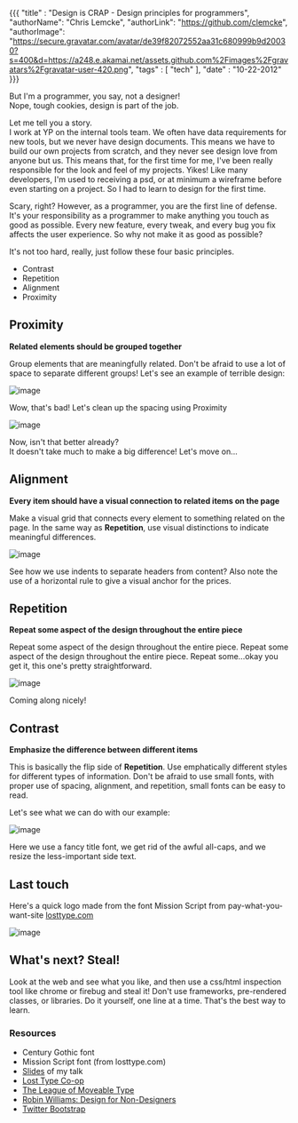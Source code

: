 {{{
  "title" : "Design is CRAP - Design principles for programmers",
  "authorName": "Chris Lemcke",
  "authorLink": "https://github.com/clemcke",
  "authorImage": "https://secure.gravatar.com/avatar/de39f82072552aa31c680999b9d20030?s=400&d=https://a248.e.akamai.net/assets.github.com%2Fimages%2Fgravatars%2Fgravatar-user-420.png",
  "tags" : [ "tech" ],
  "date" : "10-22-2012"
}}}


But I'm a programmer, you say, not a designer!  
Nope, tough cookies, design is part of the job.  

Let me tell you a story.  
I work at YP on the internal tools team.  We often have data requirements for new tools, but we never have design documents.  This means we have to build our own projects from scratch, and they never see design love from anyone but us.  This means that, for the first time for me, I've been really responsible for the look and feel of my projects.  Yikes!  Like many developers, I'm used to receiving a psd, or at minimum a wireframe before even starting on a project.  So I had to learn to design for the first time.

Scary, right?  However, as a programmer, you are the first line of defense.  
It's your responsibility as a programmer to make anything you touch as good as possible.  Every new feature, every tweak, and every bug you fix affects the user experience.  So why not make it as good as possible?

It's not too hard, really, just follow these four basic principles.

* Contrast
* Repetition
* Alignment
* Proximity

## Proximity
**Related elements should be grouped together**

Group elements that are meaningfully related.  Don't be afraid to use a lot of space to separate different groups! Let's see an example of terrible design:

![image](http://i.imgur.com/bCsmj.png)

Wow, that's bad!  Let's clean up the spacing using Proximity

![image](http://i.imgur.com/Hqk5C.png)

Now, isn't that better already?  
It doesn't take much to make a big difference!  Let's move on...

## Alignment
**Every item should have a visual connection to related items on the page**

Make a visual grid that connects every element to something related on the page.  In the same way as **Repetition**, use visual distinctions to indicate meaningful differences.

![image](http://i.imgur.com/OTFf7.png)

See how we use indents to separate headers from content?  Also note the use of a horizontal rule to give a visual anchor for the prices.

## Repetition
**Repeat some aspect of the design throughout the entire piece**

Repeat some aspect of the design throughout the entire piece.  Repeat some aspect of the design throughout the entire piece.  Repeat some...okay you get it, this one's pretty straightforward.

![image](http://i.imgur.com/OKi2j.png)

Coming along nicely!

## Contrast
**Emphasize the difference between different items**

This is basically the flip side of **Repetition**.  Use emphatically different styles for different types of information.  Don't be afraid to use small fonts, with proper use of spacing, alignment, and repetition, small fonts can be easy to read.  

Let's see what we can do with our example:

![image](http://i.imgur.com/3aYcW.png)

Here we use a fancy title font, we get rid of the awful all-caps, and we resize the less-important side text.

## Last touch

Here's a quick logo made from the font Mission Script from pay-what-you-want-site [losttype.com](http://losttype.com)

![image](http://i.imgur.com/372GE.png)


## What's next?  Steal!

Look at the web and see what you like, and then use a css/html inspection tool like chrome or firebug and steal it! Don't use frameworks, pre-rendered classes, or libraries.  Do it yourself, one line at a time.  That's the best way to learn.

### Resources

* Century Gothic font
* Mission Script font (from losttype.com)
* [Slides](http://www.slideshare.net/clemcke/design-is-crap) of my talk
* [Lost Type Co-op](http://losttype.com)
* [The League of Moveable Type](http://www.theleagueofmoveabletype.com)
* [Robin Williams: Design for Non-Designers](http://www.amazon.com/The-Non-Designers-Design-Book-Edition/dp/0321534042/)
* [Twitter Bootstrap](http://twitter.github.com/bootstrap/index.html)

